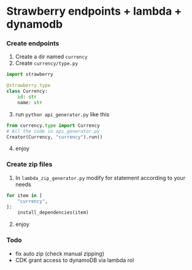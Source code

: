 # Strawberry endpoints + lambda + dynamodb

### Create endpoints

1. Create a dir named `currency`
2. Create `currency/type.py`
```python
import strawberry

@strawberry.type
class Currency:
    id: str
    name: str

```
3. run `python api_generator.py` like this
```python
from currency.type import Currency
# All the code in api_generator.py
Creator(Currency, "currency").run()
```
4. enjoy

### Create zip files
1. In `lambda_zip_generator.py` modify for statement according to your needs
```python
for item in [
    "currency",
]:
    install_dependencies(item)

```
2. enjoy

### Todo

- fix auto zip (check manual zipping)
- CDK grant access to dynamoDB via lambda rol